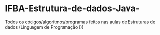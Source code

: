 # IFBA-Estrutura-de-dados-Java-
Todos os códigos/algoritmos/programas feitos nas aulas de Estruturas de dados (Linguagem de Programação I))
